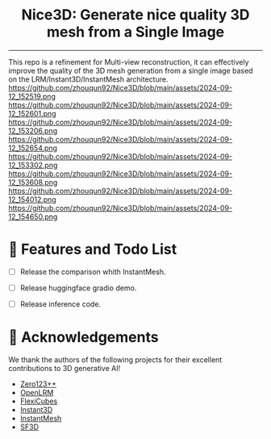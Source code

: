 <div align="center">
  
# Nice3D: Generate nice quality 3D mesh from a Single Image

</div>

---

This repo is a refinement for Multi-view reconstruction, it can effectively improve the quality of the 3D mesh generation from a single image based on the LRM/Instant3D/InstantMesh architecture.
https://github.com/zhouqun92/Nice3D/blob/main/assets/2024-09-12_152519.png
https://github.com/zhouqun92/Nice3D/blob/main/assets/2024-09-12_152601.png
https://github.com/zhouqun92/Nice3D/blob/main/assets/2024-09-12_153206.png
https://github.com/zhouqun92/Nice3D/blob/main/assets/2024-09-12_152654.png
https://github.com/zhouqun92/Nice3D/blob/main/assets/2024-09-12_153302.png
https://github.com/zhouqun92/Nice3D/blob/main/assets/2024-09-12_153608.png
https://github.com/zhouqun92/Nice3D/blob/main/assets/2024-09-12_154012.png
https://github.com/zhouqun92/Nice3D/blob/main/assets/2024-09-12_154650.png

# 🚩 Features and Todo List
- [ ] Release the comparison whith InstantMesh.
- [ ] Release huggingface gradio demo.
- [ ] Release inference code.


# 🤗 Acknowledgements

We thank the authors of the following projects for their excellent contributions to 3D generative AI!

- [Zero123++](https://github.com/SUDO-AI-3D/zero123plus)
- [OpenLRM](https://github.com/3DTopia/OpenLRM)
- [FlexiCubes](https://github.com/nv-tlabs/FlexiCubes)
- [Instant3D](https://instant-3d.github.io/)
- [InstantMesh](https://github.com/TencentARC/InstantMesh)
- [SF3D](https://github.com/Stability-AI/stable-fast-3d)
